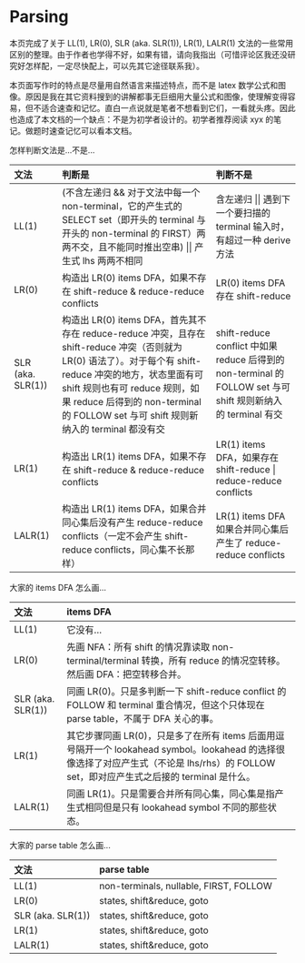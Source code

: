 # Parsing

本页完成了关于 LL(1), LR(0), SLR (aka. SLR(1)), LR(1), LALR(1) 文法的一些常用区别的整理。由于作者也学得不好，如果有错，请向我指出（可惜评论区我还没研究好怎样配，一定尽快配上，可以先其它途径联系我）。

本页面写作时的特点是尽量用自然语言来描述特点，而不是 latex 数学公式和图像。原因是我在其它资料搜到的讲解都事无巨细用大量公式和图像，使理解变得容易，但不适合速查和记忆。直白一点说就是笔者不想看到它们，一看就头疼。因此也造成了本文档的一个缺点：不是为初学者设计的。初学者推荐阅读 xyx 的笔记。做题时速查记忆可以看本文档。

怎样判断文法是...不是...

| 文法 | 判断是 | 判断不是 |
| :-- | :-- | :-- |
| LL(1) | (不含左递归 && 对于文法中每一个 non-terminal，它的产生式的 SELECT set（即开头的 terminal 与开头的 non-terminal 的 FIRST）两两不交，且不能同时推出空串) \|\| 产生式 lhs 两两不相同 | 含左递归 \|\| 遇到下一个要扫描的 terminal 输入时，有超过一种 derive 方法 |
| LR(0) | 构造出 LR(0) items DFA，如果不存在 shift-reduce & reduce-reduce conflicts | LR(0) items DFA 存在 shift-reduce | reduce-reduce conflicts |
| SLR (aka. SLR(1)) | 构造出 LR(0) items DFA，首先其不存在 reduce-reduce 冲突，且存在 shift-reduce 冲突（否则就为 LR(0) 语法了）。对于每个有 shift-reduce 冲突的地方，状态里面有可 shift 规则也有可 reduce 规则，如果 reduce 后得到的 non-terminal 的 FOLLOW set 与可 shift 规则新纳入的 terminal 都没有交 | shift-reduce conflict 中如果 reduce 后得到的 non-terminal 的 FOLLOW set 与可 shift 规则新纳入的 terminal 有交 |
| LR(1) | 构造出 LR(1) items DFA，如果不存在 shift-reduce & reduce-reduce conflicts | LR(1) items DFA，如果存在 shift-reduce \| reduce-reduce conflicts |
| LALR(1) | 构造出 LR(1) items DFA，如果合并同心集后没有产生 reduce-reduce conflicts（一定不会产生 shift-reduce conflicts，同心集不长那样） | LR(1) items DFA 如果合并同心集后产生了 reduce-reduce conflicts |

大家的 items DFA 怎么画...

| 文法 | items DFA |
| :-- | :-- |
| LL(1) | 它没有… | 
| LR(0) | 先画 NFA：所有 shift 的情况靠读取 non-terminal/terminal 转换，所有 reduce 的情况空转移。然后画 DFA：把空转移合并。 | 
| SLR (aka. SLR(1)) | 同画 LR(0)。只是多判断一下 shift-reduce conflict 的 FOLLOW 和 terminal 重合情况，但这个只体现在 parse table，不属于 DFA 关心的事。 | 
| LR(1) | 其它步骤同画 LR(0)，只是多了在所有 items 后面用逗号隔开一个 lookahead symbol。lookahead 的选择很像选择了对应产生式（不论是 lhs/rhs）的 FOLLOW set，即对应产生式之后接的 terminal 是什么。 | 
| LALR(1) | 同画 LR(1)。只是需要合并所有同心集，同心集是指产生式相同但是只有 lookahead symbol 不同的那些状态。 | 

大家的 parse table 怎么画...

| 文法 | parse table |
| :-- | :-- |
| LL(1) | non-terminals, nullable, FIRST, FOLLOW | 
| LR(0) | states, shift&reduce, goto | 
| SLR (aka. SLR(1)) | states, shift&reduce, goto | 
| LR(1) | states, shift&reduce, goto | 
| LALR(1) | states, shift&reduce, goto | 